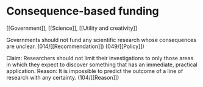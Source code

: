 # Consequence-based funding

[[Government]], [[Science]], [[Utility and creativity]]

Governments should not fund any scientific research whose consequences are unclear.
(014/[[Recommendation]])
(049/[[Policy]])

Claim: Researchers should not limit their investigations to only those areas in which they expect to discover something that has an immediate, practical application.
Reason: It is impossible to predict the outcome of a line of research with any certainty.
(104/[[Reason]])
